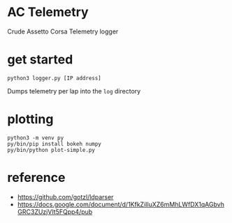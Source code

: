 # AC Telemetry

Crude Assetto Corsa Telemetry logger

# get started

    python3 logger.py [IP address]

Dumps telemetry per lap into the `log` directory


# plotting

    python3 -m venv py
    py/bin/pip install bokeh numpy
    py/bin/python plot-simple.py

# reference

* https://github.com/gotzl/ldparser
* https://docs.google.com/document/d/1KfkZiIluXZ6mMhLWfDX1qAGbvhGRC3ZUzjVIt5FQpp4/pub